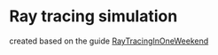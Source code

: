 # Ray tracing simulation 
created based on the guide [RayTracingInOneWeekend](https://raytracing.github.io/books/RayTracingInOneWeekend.html)
